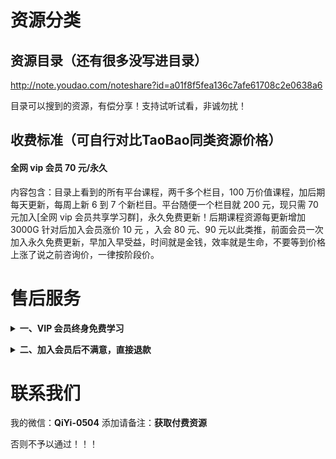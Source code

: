 # 资源分类

## 资源目录（还有很多没写进目录）
http://note.youdao.com/noteshare?id=a01f8f5fea136c7afe61708c2e0638a6

目录可以搜到的资源，有偿分享！支持试听试看，非诚勿扰！

## 收费标准（可自行对比TaoBao同类资源价格）

#### 全网 vip 会员 70 元/永久

内容包含：目录上看到的所有平台课程，两千多个栏目，100 万价值课程，加后期每天更新，每周上新 6 到 7 个新栏目。平台随便一个栏目就 200 元，现只需 70 元加入[全网 vip 会员共享学习群]，永久免费更新！后期课程资源每更新增加 3000G 针对后加入会员涨价 10 元 ，入会 80 元、90 元以此类推，前面会员一次加入永久免费更新，早加入早受益，时间就是金钱，效率就是生命，不要等到价格上涨了说之前咨询价，一律按阶段价。

</details>

# 售后服务

<b><details><summary>一、VIP 会员终身免费学习</summary></b>

海量课程，买到就是赚到。内容丰富，适用于各行各业相关人群。一生中总会遇到你需要学习需要新知识的时候，愿为每一位需要学习的您服务。

</details>

<b><details><summary>二、加入会员后不满意，直接退款</summary></b>

加入会员后碰到诸如觉得买贵了、心情不好不想要了、看不懂下载说明、当地限制了网盘登录等等问题，1小时内都可以直接找我退款，敬请各位朋友放心。

</details>

# 联系我们

我的微信：**QiYi-0504**
添加请备注：**获取付费资源**

否则不予以通过！！！
